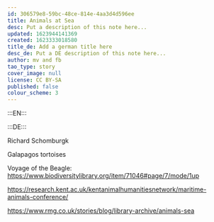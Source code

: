 ```yaml
---
id: 306579e8-59bc-48ce-814e-4aa3d4d596ee
title: Animals at Sea
desc: Put a description of this note here...
updated: 1623944141369
created: 1623333018580
title_de: Add a german title here
desc_de: Put a DE description of this note here...
author: mv and fb
tao_type: story
cover_image: null
license: CC BY-SA
published: false
colour_scheme: 3
---
```



:::EN:::




:::DE:::

Richard Schomburgk

Galapagos tortoises

Voyage of the Beagle: 
https://www.biodiversitylibrary.org/item/71046#page/7/mode/1up



https://research.kent.ac.uk/kentanimalhumanitiesnetwork/maritime-animals-conference/

https://www.rmg.co.uk/stories/blog/library-archive/animals-sea

